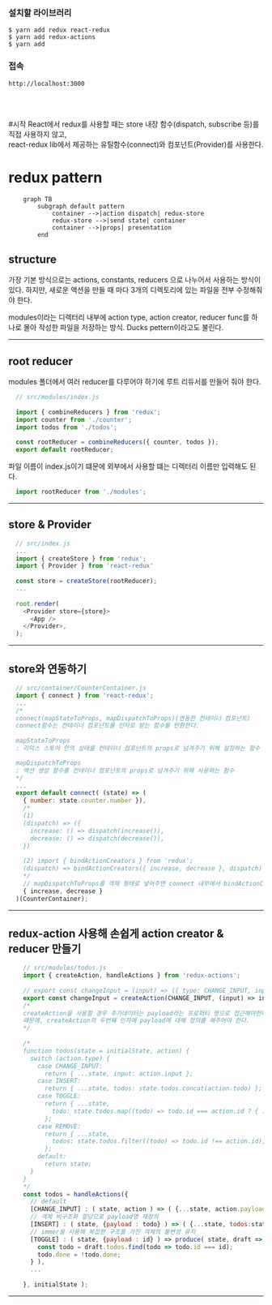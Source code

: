### 설치할 라이브러리
```
$ yarn add redux react-redux
$ yarn add redux-actions
$ yarn add 
```
### 접속
```
http://localhost:3000
```
<br>
<br>

#시작
React에서 redux를 사용할 때는 store 내장 함수(dispatch, subscribe 등)를 직접 사용하지 않고,<br>
react-redux lib에서 제공하는 유틸함수(connect)와 컴포넌트(Provider)를 사용한다.

# redux pattern
```mermaid
    graph TB
        subgraph default pattern
            container -->|action dispatch| redux-store
            redux-store -->|send state| container
            container -->|props| presentation
        end
```
## structure
가장 기본 방식으로는 actions, constants, reducers 으로 나누어서 사용하는 방식이 있다.
하지만, 새로운 액션을 만들 때 마다 3개의 디렉토리에 있는 파일을 전부 수정해줘야 한다.

modules이라는 디렉터리 내부에 action type, action creator, reducer func를 하나로 몰아 작성한 파일을 저장하는 방식.
Ducks pettern이라고도 불린다.

<hr>

## root reducer
modules 폴더에서 여러 reducer를 다루어야 하기에 루트 리듀서를 만들어 줘야 한다.

```javascript
  // src/modules/index.js
  
  import { combineReducers } from 'redux';
  import counter from './counter';
  import todos from './todos';
  
  const rootReducer = combineReducers({ counter, todos });
  export default rootReducer;
```

파일 이름이 index.js이기 떄문에 외부에서 사용할 떄는 디렉터리 이름만 입력해도 된다.
```javascript
  import rootReducer from './modules';
```

<hr>

## store & Provider
```javascript
  // src/index.js
  ...
  import { createStore } from 'redux';
  import { Provider } from 'react-redux'
  
  const store = createStore(rootReducer); 
  ...
  
  root.render(
    <Provider store={store}>
      <App />
    </Provider>,
  );
```

<hr>

## store와 연동하기
```javascript
  // src/container/CounterContainer.js
  import { connect } from 'react-redux';
  ...
  /*
  connect(mapStateToProps, mapDispatchToProps)(연동한 컨테이너 컴포넌트)
  connect함수는 컨테이너 컴포넌트를 인자로 받는 함수를 반환한다.
  
  mapStateToProps
  : 리덕스 스토어 안의 상태를 컨테이너 컴포넌트의 props로 넘겨주기 위해 설정하는 함수

  mapDispatchToProps
  : 액션 생성 함수를 컨테이너 컴포넌트의 props로 넘겨주기 위해 사용하는 함수
  */
  ...
  export default connect( (state) => (
    { number: state.counter.number }), 
    /*
    (1)
    (dispatch) => ({
      increase: () => dispatch(increase()),
      decrease: () => dispatch(decrease()),
    })
    
    (2) import { bindActionCreators } from 'redux';
    (dispatch) => bindActionCreators({ increase, decrease }, dispatch)
    */
    // mapDispatchToProps를 객체 형태로 넣어주면 connect 내부에서 bindActionCreators 작업을 대신해준다.
    { increase, decrease }
  )(CounterContainer);
```

<hr>

## redux-action 사용해 손쉽게 action creator & reducer 만들기
```javascript
    // src/modules/todos.js
    import { createAction, handleActions } from 'redux-actions';
    
    // export const changeInput = (input) => ({ type: CHANGE_INPUT, input });
    export const changeInput = createAction(CHANGE_INPUT, (input) => input);
    /*
    createAction을 사용할 경우 추가데이터는 payload라는 프로퍼티 명으로 접근해야한다.
    때문에, createAction의 두번째 인자에 payload에 대해 정의를 해주어야 한다.
    */
    
    /*
    function todos(state = initialState, action) {
      switch (action.type) {
        case CHANGE_INPUT:
          return { ...state, input: action.input };
        case INSERT:
          return { ...state, todos: state.todos.concat(action.todo) };
        case TOGGLE:
          return { ...state,
            todo: state.todos.map((todo) => todo.id === action.id ? { ...todo, done: !todo.done } : todo)
          };
        case REMOVE:
          return { ...state,
            todos: state.todos.filter((todo) => todo.id !== action.id),
          };
        default:
          return state;
      }
    }
    */
    const todos = handleActions({
      // default
      [CHANGE_INPUT] : ( state, action ) => ( {...state, action.payload} ),
      // 객체 비구조화 할당으로 payload명 재정의
      [INSERT] : ( state, {payload : todo} ) => ( {...state, todos:state.todos.concat(todo)} ),
      // immer을 사용해 복잡한 구조를 가진 객체의 불변성 유지
      [TOGGLE] : ( state, {payload : id} ) => produce( state, draft => {
        const todo = draft.todos.find(todo => todo.id === id);
        todo.done = !todo.done;
      } ),
      ...
      
    }, initialState );
```
<hr>


